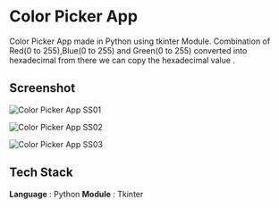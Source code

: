 
# Color Picker App

Color Picker App made in Python using tkinter Module.
Combination of Red(0 to 255),Blue(0 to 255) and Green(0 to 255) converted into hexadecimal from there we can copy the hexadecimal value .

## Screenshot


![Color Picker App SS01](https://github.com/u11kumar/Color-picker-app/assets/47977758/d1060c27-bbda-4c54-b54c-1bbc05765e6b)
 
![Color Picker App SS02](https://github.com/u11kumar/Color-picker-app/assets/47977758/054dde8f-3889-4491-9367-f3e80978efa9)

![Color Picker App SS03](https://github.com/u11kumar/Color-picker-app/assets/47977758/04dae6a5-b4b3-4592-a707-b8e4efa69444)

## Tech Stack

**Language** : Python
**Module** : Tkinter
